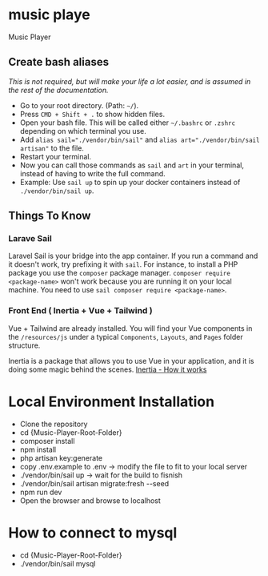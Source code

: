 # music playe
Music Player

## Create bash aliases

_This is not required, but will make your life a lot easier, and is assumed in
the rest of the documentation._

- Go to your root directory. (Path: `~/`).
- Press `CMD + Shift + .` to show hidden files.
- Open your bash file. This will be called either `~/.bashrc` or `.zshrc`
  depending on which terminal you use.
- Add `alias sail="./vendor/bin/sail"` and
  `alias art="./vendor/bin/sail artisan"` to the file.
- Restart your terminal.
- Now you can call those commands as `sail` and `art` in your terminal, instead
  of having to write the full command.
- Example: Use `sail up` to spin up your docker containers instead of
  `./vendor/bin/sail up`.

## Things To Know

### Larave Sail

Laravel Sail is your bridge into the app container. If you run a command and it
doesn't work, try prefixing it with `sail`. For instance, to install a PHP
package you use the `composer` package manager.
`composer require <package-name>` won't work because you are running it on your
local machine. You need to use `sail composer require <package-name>`.

### Front End ( Inertia + Vue + Tailwind )

Vue + Tailwind are already installed. You will find your Vue components in
the `/resources/js` under a typical `Components`, `Layouts`, and `Pages` folder
structure.

Inertia is a package that allows you to use Vue in your application, and it is
doing some magic behind the scenes.
[Inertia - How it works](https://inertiajs.com/how-it-works)  

# Local Environment Installation 

- Clone the repository
- cd {Music-Player-Root-Folder}
- composer install
- npm install
- php artisan key:generate
- copy .env.example to .env -> modify the file to fit to your local server
- ./vendor/bin/sail up -> wait for the build to fisnish
- ./vendor/bin/sail artisan migrate:fresh --seed
- npm run dev
- Open the browser and browse to localhost

# How to connect to mysql
- cd {Music-Player-Root-Folder}
- ./vendor/bin/sail mysql

